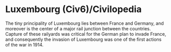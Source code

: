 # Luxembourg (Civ6)/Civilopedia

The tiny principality of Luxembourg lies between France and Germany, and moreover is the center of a major rail junction between the countries. Capture of these railyards was critical for the German plan to invade France, and consequently the invasion of Luxembourg was one of the first actions of the war in 1914.